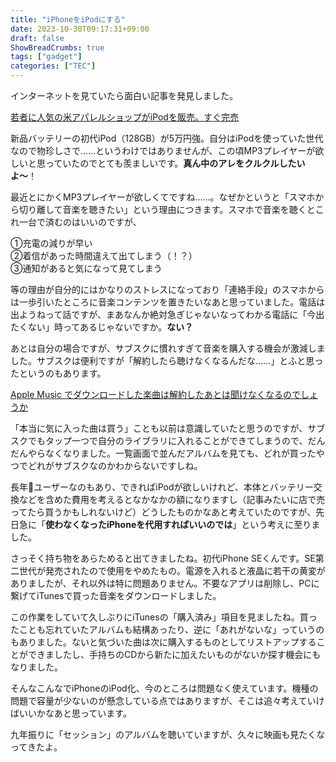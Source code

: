```yaml
---
title: "iPhoneをiPodにする"
date: 2023-10-30T09:17:31+09:00
draft: false
ShowBreadCrumbs: true
tags: ["gadget"]
categories: ["TEC"]
---
```


インターネットを見ていたら面白い記事を発見しました。

[若者に人気の米アパレルショップがiPodを販売。すぐ完売](https://www.gizmodo.jp/2023/10/httpsgizmodo-comurban-outfitters-selling-vintage-ipods.html)

新品バッテリーの初代iPod（128GB）が5万円強。自分はiPodを使っていた世代なので物珍しさで……というわけではありませんが、この頃MP3プレイヤーが欲しいと思っていたのでとても羨ましいです。**真ん中のアレをクルクルしたいよ〜**！

最近とにかくMP3プレイヤーが欲しくてですね……。なぜかというと「スマホから切り離して音楽を聴きたい」という理由につきます。スマホで音楽を聴くとこれ一台で済むのはいいのですが、

①充電の減りが早い  
②着信があった時間違えて出てしまう（！？）  
③通知があると気になって見てしまう

等の理由が自分的にはかなりのストレスになっており「連絡手段」のスマホからは一歩引いたところに音楽コンテンツを置きたいなあと思っていました。電話は出ようねって話ですが、まあなんか絶対急ぎじゃないなってわかる電話に「今出たくない」時ってあるじゃないですか。**ない？**

あとは自分の場合ですが、サブスクに慣れすぎて音楽を購入する機会が激減しました。サブスクは便利ですが「解約したら聴けなくなるんだな……」とふと思ったというのもあります。

[Apple Music でダウンロードした楽曲は解約したあとは聞けなくなるのでしょうか](https://discussionsjapan.apple.com/thread/254422815)

「本当に気に入った曲は買う」ことも以前は意識していたと思うのですが、サブスクでもタップ一つで自分のライブラリに入れることができてしまうので、だんだんやらなくなりました。一覧画面で並んだアルバムを見ても、どれが買ったやつでどれがサブスクなのかわからないですしね。

長年ユーザーなのもあり、できればiPodが欲しいけれど、本体とバッテリー交換などを含めた費用を考えるとなかなかの額になりますし（記事みたいに店で売ってたら買うかもしれないけど）どうしたものかなあと考えていたのですが、先日急に「**使わなくなったiPhoneを代用すればいいのでは**」という考えに至りました。

さっそく持ち物をあらためると出てきましたね。初代iPhone SEくんです。SE第二世代が発売されたので使用をやめたもの。電源を入れると液晶に若干の黄変がありましたが、それ以外は特に問題ありません。不要なアプリは削除し、PCに繋げてiTunesで買った音楽をダウンロードしました。

この作業をしていて久しぶりにiTunesの「購入済み」項目を見ましたね。買ったことも忘れていたアルバムも結構あったり、逆に「あれがないな」っていうのもありました。ないと気づいた曲は次に購入するものとしてリストアップすることができましたし、手持ちのCDから新たに加えたいものがないか探す機会にもなりました。

そんなこんなでiPhoneのiPod化、今のところは問題なく使えています。機種の問題で容量が少ないのが懸念している点ではありますが、そこは追々考えていけばいいかなあと思っています。

九年振りに「セッション」のアルバムを聴いていますが、久々に映画も見たくなってきたよ。
